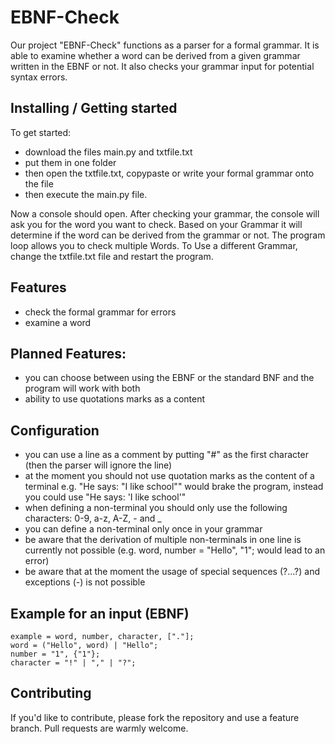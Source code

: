 # EBNF-Check

Our project "EBNF-Check" functions as a parser for a formal grammar.
It is able to examine whether a word can be derived from a given grammar written in the EBNF or not.
It also checks your grammar input for potential syntax errors.

## Installing / Getting started

To get started: 
- download the files main.py and txtfile.txt 
- put them in one folder 
- then open the txtfile.txt, copypaste or write your formal grammar onto the file
- then execute the main.py file.

Now a console should open. After checking your grammar, the console will ask you for the word you want to check.
Based on your Grammar it will determine if the word can be derived from the grammar or not.
The program loop allows you to check multiple Words. To Use a different Grammar, change the txtfile.txt file and restart the program.

## Features

* check the formal grammar for errors
* examine a word


## Planned Features:

* you can choose between using the EBNF or the standard BNF and the program will work with both
* ability to use quotations marks as a content

## Configuration

- you can use a line as a comment by putting "#" as the first character (then the parser will ignore the line)
- at the moment you should not use quotation marks as the content of a terminal e.g. "He says: "I like school"" would brake the program, instead you could use "He says: 'I like school'"
- when defining a non-terminal you should only use the following characters: 0-9, a-z, A-Z, - and _
- you can define a non-terminal only once in your grammar
- be aware that the derivation of multiple non-terminals in one line is currently not possible (e.g. word, number = "Hello", "1"; would lead to an error)
- be aware that at the moment the usage of special sequences (?...?) and exceptions (-) is not possible

## Example for an input (EBNF)


`example = word, number, character, ["."];`<br>
`word = ("Hello", word) | "Hello";`<br>
`number = "1", {"1"};`<br>
`character = "!" | "," | "?";`



## Contributing

If you'd like to contribute, please fork the repository and use a feature
branch. Pull requests are warmly welcome.


